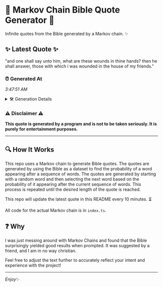 # 📖 Markov Chain Bible Quote Generator 📖

Infinite quotes from the Bible generated by a Markov chain. ✨

## ✨ Latest Quote ✨
"and one shall say unto him, what are these wounds in thine hands? then he shall answer, those with which i was wounded in the house of my friends."

### ⏰ Generated At
*3:47:51 AM*

<details>
    <summary>🛠️ Generation Details</summary>
    <p>
        <strong>🌱 Seed:</strong> and<br>
        <strong>🔄 Iterations:</strong> 28<br>
        <strong>📜 Context History:</strong><br>[ and ]: one<br>[ and, one ]: shall<br>[ and, one, shall ]: say<br>[ and, one, shall, say ]: unto<br>[ and, one, shall, say, unto ]: him,<br>[ and, one, shall, say, unto, him, ]: what<br>[ one, shall, say, unto, him,, what ]: are<br>[ shall, say, unto, him,, what, are ]: these<br>[ say, unto, him,, what, are, these ]: wounds<br>[ unto, him,, what, are, these, wounds ]: in<br>[ him,, what, are, these, wounds, in ]: thine<br>[ what, are, these, wounds, in, thine ]: hands?<br>[ are, these, wounds, in, thine, hands? ]: then<br>[ these, wounds, in, thine, hands?, then ]: he<br>[ wounds, in, thine, hands?, then, he ]: shall<br>[ in, thine, hands?, then, he, shall ]: answer,<br>[ thine, hands?, then, he, shall, answer, ]: those<br>[ hands?, then, he, shall, answer,, those ]: with<br>[ then, he, shall, answer,, those, with ]: which<br>[ he, shall, answer,, those, with, which ]: i<br>[ shall, answer,, those, with, which, i ]: was<br>[ answer,, those, with, which, i, was ]: wounded<br>[ those, with, which, i, was, wounded ]: in<br>[ with, which, i, was, wounded, in ]: the<br>[ which, i, was, wounded, in, the ]: house<br>[ i, was, wounded, in, the, house ]: of<br>[ was, wounded, in, the, house, of ]: my<br>[ wounded, in, the, house, of, my ]: friends.<br>
    </p>
</details>

### ⚠️ Disclaimer ⚠️
**This quote is generated by a program and is not to be taken seriously. It is purely for entertainment purposes.**

---

## 🔍 How It Works

This repo uses a Markov chain to generate Bible quotes. The quotes are generated by using the Bible as a dataset to find the probability of a word appearing after a sequence of words. The quotes are generated by starting with a random word and then selecting the next word based on the probability of it appearing after the current sequence of words. This process is repeated until the desired length of the quote is reached.

This repo will update the latest quote in this README every 10 minutes. ⏳

All code for the actual Markov chain is in `index.ts`.

## ❓ Why

I was just messing around with Markov Chains and found that the Bible surprisingly yielded good results when prompted. 
It was suggested by a friend, and I am in no way christian.

Feel free to adjust the text further to accurately reflect your intent and experience with the project!

---

*Enjoy*✨
